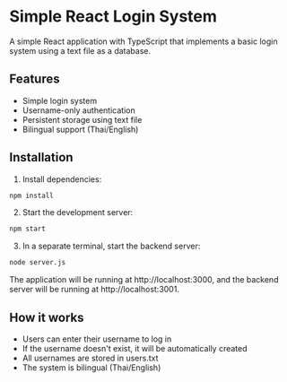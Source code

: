 # Simple React Login System

A simple React application with TypeScript that implements a basic login system using a text file as a database.

## Features
- Simple login system
- Username-only authentication
- Persistent storage using text file
- Bilingual support (Thai/English)

## Installation

1. Install dependencies:
```bash
npm install
```

2. Start the development server:
```bash
npm start
```

3. In a separate terminal, start the backend server:
```bash
node server.js
```

The application will be running at http://localhost:3000, and the backend server will be running at http://localhost:3001.

## How it works
- Users can enter their username to log in
- If the username doesn't exist, it will be automatically created
- All usernames are stored in users.txt
- The system is bilingual (Thai/English)
